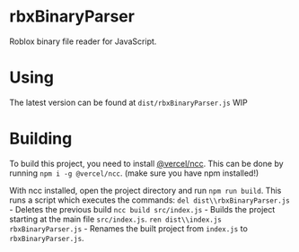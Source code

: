 # rbxBinaryParser
Roblox binary file reader for JavaScript.

# Using
The latest version can be found at `dist/rbxBinaryParser.js`
WIP

# Building
To build this project, you need to install [@vercel/ncc](https://www.npmjs.com/package/@vercel/ncc).
This can be done by running `npm i -g @vercel/ncc`. (make sure you have npm installed!)

With ncc installed, open the project directory and run `npm run build`.
This runs a script which executes the commands:
`del dist\\rbxBinaryParser.js` - Deletes the previous build
`ncc build src/index.js` - Builds the project starting at the main file `src/index.js`.
`ren dist\\index.js rbxBinaryParser.js` - Renames the built project from `index.js` to `rbxBinaryParser.js`.

